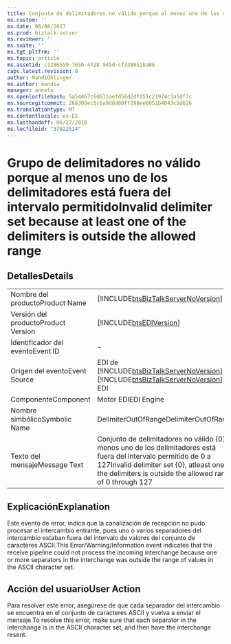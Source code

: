 ```yaml
---
title: Conjunto de delimitadores no válido porque al menos uno de los delimitadores está fuera del intervalo permitido | Microsoft Docs
ms.custom: ''
ms.date: 06/08/2017
ms.prod: biztalk-server
ms.reviewer: ''
ms.suite: ''
ms.tgt_pltfrm: ''
ms.topic: article
ms.assetid: c1286559-765b-4728-945d-cf3386e1ba06
caps.latest.revision: 8
author: MandiOhlinger
ms.author: mandia
manager: anneta
ms.openlocfilehash: 5a54467c6d611aefd58d2dfd51c21974c3a5df7c
ms.sourcegitcommit: 266308ec5c6a9d8d80ff298ee6051b4843c5d626
ms.translationtype: MT
ms.contentlocale: es-ES
ms.lasthandoff: 06/27/2018
ms.locfileid: "37022514"
---
```

# <a name="invalid-delimiter-set-because-at-least-one-of-the-delimiters-is-outside-the-allowed-range"></a><span data-ttu-id="54112-102">Grupo de delimitadores no válido porque al menos uno de los delimitadores está fuera del intervalo permitido</span><span class="sxs-lookup"><span data-stu-id="54112-102">Invalid delimiter set because at least one of the delimiters is outside the allowed range</span></span>
## <a name="details"></a><span data-ttu-id="54112-103">Detalles</span><span class="sxs-lookup"><span data-stu-id="54112-103">Details</span></span>  
  
|                 |                                                                                                        |
|-----------------|--------------------------------------------------------------------------------------------------------|
|  <span data-ttu-id="54112-104">Nombre del producto</span><span class="sxs-lookup"><span data-stu-id="54112-104">Product Name</span></span>   |           [!INCLUDE[btsBizTalkServerNoVersion](../includes/btsbiztalkservernoversion-md.md)]           |
| <span data-ttu-id="54112-105">Versión del producto</span><span class="sxs-lookup"><span data-stu-id="54112-105">Product Version</span></span> |                       [!INCLUDE[btsEDIVersion](../includes/btsediversion-md.md)]                       |
|    <span data-ttu-id="54112-106">Identificador del evento</span><span class="sxs-lookup"><span data-stu-id="54112-106">Event ID</span></span>     |                                                   -                                                    |
|  <span data-ttu-id="54112-107">Origen del evento</span><span class="sxs-lookup"><span data-stu-id="54112-107">Event Source</span></span>   |         <span data-ttu-id="54112-108">EDI de [!INCLUDE[btsBizTalkServerNoVersion](../includes/btsbiztalkservernoversion-md.md)]</span><span class="sxs-lookup"><span data-stu-id="54112-108">[!INCLUDE[btsBizTalkServerNoVersion](../includes/btsbiztalkservernoversion-md.md)] EDI</span></span>         |
|    <span data-ttu-id="54112-109">Componente</span><span class="sxs-lookup"><span data-stu-id="54112-109">Component</span></span>    |                                               <span data-ttu-id="54112-110">Motor EDI</span><span class="sxs-lookup"><span data-stu-id="54112-110">EDI Engine</span></span>                                               |
|  <span data-ttu-id="54112-111">Nombre simbólico</span><span class="sxs-lookup"><span data-stu-id="54112-111">Symbolic Name</span></span>  |                                          <span data-ttu-id="54112-112">DelimiterOutOfRange</span><span class="sxs-lookup"><span data-stu-id="54112-112">DelimiterOutOfRange</span></span>                                           |
|  <span data-ttu-id="54112-113">Texto del mensaje</span><span class="sxs-lookup"><span data-stu-id="54112-113">Message Text</span></span>   | <span data-ttu-id="54112-114">Conjunto de delimitadores no válido {0}, al menos uno de los delimitadores está fuera del intervalo permitido de 0 a 127</span><span class="sxs-lookup"><span data-stu-id="54112-114">Invalid delimiter set {0}, atleast one of the delimiters is outside the allowed range of 0 through 127</span></span> |
  
## <a name="explanation"></a><span data-ttu-id="54112-115">Explicación</span><span class="sxs-lookup"><span data-stu-id="54112-115">Explanation</span></span>  
 <span data-ttu-id="54112-116">Este evento de error,  indica que la canalización de recepción no pudo procesar el intercambio entrante, pues uno o varios separadores del intercambio estaban fuera del intervalo de valores del conjunto de caracteres ASCII.</span><span class="sxs-lookup"><span data-stu-id="54112-116">This Error/Warning/Information event indicates that the receive pipeline could not process the incoming interchange because one or more separators in the interchange was outside the range of values in the ASCII character set.</span></span>  
  
## <a name="user-action"></a><span data-ttu-id="54112-117">Acción del usuario</span><span class="sxs-lookup"><span data-stu-id="54112-117">User Action</span></span>  
 <span data-ttu-id="54112-118">Para resolver este error, asegúrese de que cada separador del intercambio se encuentra en el conjunto de caracteres ASCII y vuelva a enviar el mensaje.</span><span class="sxs-lookup"><span data-stu-id="54112-118">To resolve this error, make sure that each separator in the interchange is in the ASCII character set, and then have the interchange resent.</span></span>